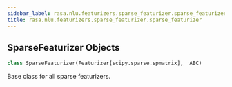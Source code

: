 ```yaml
---
sidebar_label: rasa.nlu.featurizers.sparse_featurizer.sparse_featurizer
title: rasa.nlu.featurizers.sparse_featurizer.sparse_featurizer
---
```

## SparseFeaturizer Objects

```python
class SparseFeaturizer(Featurizer[scipy.sparse.spmatrix],  ABC)
```

Base class for all sparse featurizers.

